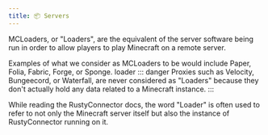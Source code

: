 ```yaml
---
title: 📦 Servers
---
```


MCLoaders, or "Loaders", are the equivalent of the server software being run in order to allow players to play Minecraft on a remote server.

Examples of what we consider as MCLoaders to be would include Paper, Folia, Fabric, Forge, or Sponge. loader
::: danger
Proxies such as Velocity, Bungeecord, or Waterfall, are never considered as "Loaders" because they don't actually hold any data related to a Minecraft instance.
:::

While reading the RustyConnector docs, the word "Loader" is often used to refer to not only the Minecraft server itself but also the instance of RustyConnector running on it.